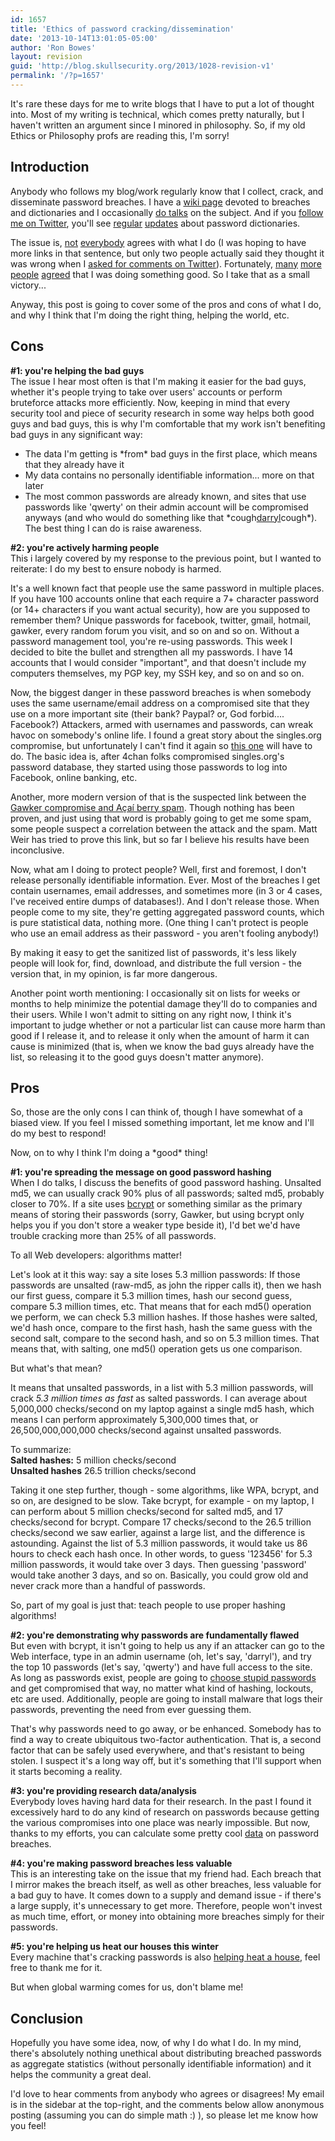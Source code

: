 ```yaml
---
id: 1657
title: 'Ethics of password cracking/dissemination'
date: '2013-10-14T13:01:05-05:00'
author: 'Ron Bowes'
layout: revision
guid: 'http://blog.skullsecurity.org/2013/1028-revision-v1'
permalink: '/?p=1657'
---
```


It's rare these days for me to write blogs that I have to put a lot of thought into. Most of my writing is technical, which comes pretty naturally, but I haven't written an argument since I minored in philosophy. So, if my old Ethics or Philosophy profs are reading this, I'm sorry!

## Introduction

Anybody who follows my blog/work regularly know that I collect, crack, and disseminate password breaches. I have a [wiki page](/wiki/index.php/Passwords) devoted to breaches and dictionaries and I occasionally [do talks](https://deepsec.net/docs/speaker.html#PSLOT17) on the subject. And if you [follow me on Twitter](https://twitter.com/iagox86), you'll see [regular](https://twitter.com/iagox86/status/17619856631275520) [updates](https://twitter.com/iagox86/status/17615145828089856) about password dictionaries.

The issue is, [not](https://twitter.com/brainwagon/status/17619256166322177) [everybody](http://twitter.com/SimonLR/statuses/17984868306653185) agrees with what I do (I was hoping to have more links in that sentence, but only two people actually said they thought it was wrong when I [asked for comments on Twitter](http://twitter.com/?status=@iagox86%20&in_reply_to_status_id=17983590822318080&in_reply_to=iagox86)). Fortunately, [many](https://twitter.com/nikhil_mitt/statuses/17994429797244928) [more](https://twitter.com/LenIsham/statuses/18005375303294976) [people](https://twitter.com/ChrisJohnRiley/statuses/17987742487027712) [agreed](https://twitter.com/mruef/statuses/17986098747670528) that I was doing something good. So I take that as a small victory...

Anyway, this post is going to cover some of the pros and cons of what I do, and why I think that I'm doing the right thing, helping the world, etc.

## Cons

**\#1: you're helping the bad guys**  
The issue I hear most often is that I'm making it easier for the bad guys, whether it's people trying to take over users' accounts or perform bruteforce attacks more efficiently. Now, keeping in mind that every security tool and piece of security research in some way helps both good guys and bad guys, this is why I'm comfortable that my work isn't benefiting bad guys in any significant way:

- The data I'm getting is \*from\* bad guys in the first place, which means that they already have it
- My data contains no personally identifiable information... more on that later
- The most common passwords are already known, and sites that use passwords like 'qwerty' on their admin account will be compromised anyways (and who would do something like that \*cough[darryl](http://scrollwars.com/)cough\*). The best thing I can do is raise awareness.

**\#2: you're actively harming people**  
This i largely covered by my response to the previous point, but I wanted to reiterate: I do my best to ensure nobody is harmed.

It's a well known fact that people use the same password in multiple places. If you have 100 accounts online that each require a 7+ character password (or 14+ characters if you want actual security), how are you supposed to remember them? Unique passwords for facebook, twitter, gmail, hotmail, gawker, every random forum you visit, and so on and so on. Without a password management tool, you're re-using passwords. This week I decided to bite the bullet and strengthen all my passwords. I have 14 accounts that I would consider "important", and that doesn't include my computers themselves, my PGP key, my SSH key, and so on and so on.

Now, the biggest danger in these password breaches is when somebody uses the same username/email address on a compromised site that they use on a more important site (their bank? Paypal? or, God forbid.... Facebook?) Attackers, armed with usernames and passwords, can wreak havoc on somebody's online life. I found a great story about the singles.org compromise, but unfortunately I can't find it again so [this one](http://www.computerworld.com.au/article/278298/exposed_christians_reminder_use_multiple_site_passwords/) will have to do. The basic idea is, after 4chan folks compromised singles.org's password database, they started using those passwords to log into Facebook, online banking, etc.

Another, more modern version of that is the suspected link between the [Gawker compromise and Açaí berry spam](http://nakedsecurity.sophos.com/2010/12/13/acai-berry-spam-gawker-password-hack-twitter/). Though nothing has been proven, and just using that word is probably going to get me some spam, some people suspect a correlation between the attack and the spam. Matt Weir has tried to prove this link, but so far I believe his results have been inconclusive.

Now, what am I doing to protect people? Well, first and foremost, I don't release personally identifiable information. Ever. Most of the breaches I get contain usernames, email addresses, and sometimes more (in 3 or 4 cases, I've received entire dumps of databases!). And I don't release those. When people come to my site, they're getting aggregated password counts, which is pure statistical data, nothing more. (One thing I can't protect is people who use an email address as their password - you aren't fooling anybody!)

By making it easy to get the sanitized list of passwords, it's less likely people will look for, find, download, and distribute the full version - the version that, in my opinion, is far more dangerous.

Another point worth mentioning: I occasionally sit on lists for weeks or months to help minimize the potential damage they'll do to companies and their users. While I won't admit to sitting on any right now, I think it's important to judge whether or not a particular list can cause more harm than good if I release it, and to release it only when the amount of harm it can cause is minimized (that is, when we know the bad guys already have the list, so releasing it to the good guys doesn't matter anymore).

## Pros

So, those are the only cons I can think of, though I have somewhat of a biased view. If you feel I missed something important, let me know and I'll do my best to respond!

Now, on to why I think I'm doing a \*good\* thing!

**\#1: you're spreading the message on good password hashing**  
When I do talks, I discuss the benefits of good password hashing. Unsalted md5, we can usually crack 90% plus of all passwords; salted md5, probably closer to 70%. If a site uses [bcrypt](http://codahale.com/how-to-safely-store-a-password/) or something similar as the primary means of storing their passwords (sorry, Gawker, but using bcrypt only helps you if you don't store a weaker type beside it), I'd bet we'd have trouble cracking more than 25% of all passwords.

To all Web developers: algorithms matter!

Let's look at it this way: say a site loses 5.3 million passwords: If those passwords are unsalted (raw-md5, as john the ripper calls it), then we hash our first guess, compare it 5.3 million times, hash our second guess, compare 5.3 million times, etc. That means that for each md5() operation we perform, we can check 5.3 million hashes. If those hashes were salted, we'd hash once, compare to the first hash, hash the same guess with the second salt, compare to the second hash, and so on 5.3 million times. That means that, with salting, one md5() operation gets us one comparison.

But what's that mean?

It means that unsalted passwords, in a list with 5.3 million passwords, will crack *5.3 million times as fast* as salted passwords. I can average about 5,000,000 checks/second on my laptop against a single md5 hash, which means I can perform approximately 5,300,000 times that, or 26,500,000,000,000 checks/second against unsalted passwords.

To summarize:  
**Salted hashes:** 5 million checks/second  
**Unsalted hashes** 26.5 trillion checks/second

Taking it one step further, though - some algorithms, like WPA, bcrypt, and so on, are designed to be slow. Take bcrypt, for example - on my laptop, I can perform about 5 million checks/second for salted md5, and 17 checks/second for bcrypt. Compare 17 checks/second to the 26.5 trillion checks/second we saw earlier, against a large list, and the difference is astounding. Against the list of 5.3 million passwords, it would take us 86 hours to check each hash once. In other words, to guess '123456' for 5.3 million passwords, it would take over 3 days. Then guessing 'password' would take another 3 days, and so on. Basically, you could grow old and never crack more than a handful of passwords.

So, part of my goal is just that: teach people to use proper hashing algorithms!

**\#2: you're demonstrating why passwords are fundamentally flawed**  
But even with bcrypt, it isn't going to help us any if an attacker can go to the Web interface, type in an admin username (oh, let's say, 'darryl'), and try the top 10 passwords (let's say, 'qwerty') and have full access to the site. As long as passwords exist, people are going to [choose stupid passwords](http://www.skullsecurity.org/blog/2010/hard-evidence-that-people-suck-at-passwords) and get compromised that way, no matter what kind of hashing, lockouts, etc are used. Additionally, people are going to install malware that logs their passwords, preventing the need from ever guessing them.

That's why passwords need to go away, or be enhanced. Somebody has to find a way to create ubiquitous two-factor authentication. That is, a second factor that can be safely used everywhere, and that's resistant to being stolen. I suspect it's a long way off, but it's something that I'll support when it starts becoming a reality.

**\#3: you're providing research data/analysis**  
Everybody loves having hard data for their research. In the past I found it excessively hard to do any kind of research on passwords because getting the various compromises into one place was nearly impossible. But now, thanks to my efforts, you can calculate some pretty cool [data](http://svn.skullsecurity.org:81/ron/security/2010-11-deepsec/data.ods) on password breaches.

**\#4: you're making password breaches less valuable**  
This is an interesting take on the issue that my friend had. Each breach that I mirror makes the breach itself, as well as other breaches, less valuable for a bad guy to have. It comes down to a supply and demand issue - if there's a large supply, it's unnecessary to get more. Therefore, people won't invest as much time, effort, or money into obtaining more breaches simply for their passwords.

**\#5: you're helping us heat our houses this winter**  
Every machine that's cracking passwords is also [helping heat a house](https://twitter.com/_sid77/status/17620972215476224), feel free to thank me for it.

But when global warming comes for us, don't blame me!

## Conclusion

Hopefully you have some idea, now, of why I do what I do. In my mind, there's absolutely nothing unethical about distributing breached passwords as aggregate statistics (without personally identifiable information) and it helps the community a great deal.

I'd love to hear comments from anybody who agrees or disagrees! My email is in the sidebar at the top-right, and the comments below allow anonymous posting (assuming you can do simple math :) ), so please let me know how you feel!
